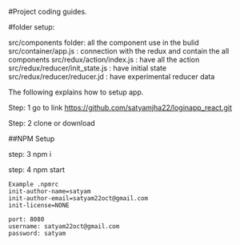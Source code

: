 #Project coding  guides.

#folder setup:

src/components folder: all the component use in the bulid
src/container/app.js :  connection with the redux and contain the all components
src/redux/action/index.js : have all the action
src/redux/reducer/init_state.js : have initial state
src/redux/reducer/reducer.jd : have experimental reducer data

The following explains how to setup app.

Step: 1 go to link
https://github.com/satyamjha22/loginapp_react.git

Step: 2 clone or download

##NPM Setup

step: 3 npm i

step: 4 npm start


```
Example .npmrc
init-author-name=satyam
init-author-email=satyam22oct@gmail.com
init-license=NONE
```

```
port: 8080
username: satyam22oct@gmail.com 
password: satyam
```

